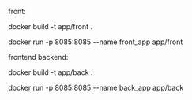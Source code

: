 front:

docker build -t app/front .  

docker run -p 8085:8085 --name front_app app/front


frontend backend:

docker build -t app/back . 

docker run -p 8085:8085 --name back_app app/back